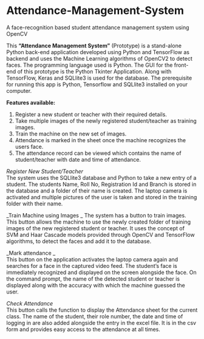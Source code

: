 # Attendance-Management-System
A face-recognition based student attendance management system using OpenCV

This **“Attendance Management System”** (Prototype) is a stand-alone Python back-end application developed using Python and TensorFlow as backend and uses the Machine Learning algorithms of OpenCV2 to detect faces. The programming language used is Python. The GUI for the front-end of this prototype is the Python Tkinter Application. Along with TensorFlow, Keras and SQLlite3 is used for the database. The prerequisite for running this app is Python, Tensorflow and SQLlite3 installed on your computer. 

**Features available:**  
1.	Register a new student or teacher with their required details.    
2.	Take multiple images of the newly registered student/teacher as training images. 
3.	Train the machine on the new set of images. 
4.	Attendance is marked in the sheet once the machine recognizes the users face. 
5.	The attendance record can be viewed which contains the name of student/teacher with date and time of attendance. 
 
_Register New Student/Teacher_    
The system uses the SQLlite3 database and Python to take a new entry of a student. The students Name, Roll No, Registration Id and Branch is stored in the database and a folder of their name is created. The laptop camera is activated and multiple pictures of the user is taken and stored in the training folder with their name. 
 
_Train Machine using Images _ 
The system has a button to train images. This button allows the machine to use the newly created folder of training images of the new registered student or teacher. It uses the concept of SVM and Haar Cascade models provided through OpenCV and TensorFlow algorithms, to detect the faces and add it to the database. 
  
_Mark attendance _  
This button on the application activates the laptop camera again and searches for a face in the captured video feed. The student’s face is immediately recognized and displayed on the screen alongside the face. On the command prompt, the name of the detected student or teacher is displayed along with the accuracy with which the machine guessed the user. 
  
_Check Attendance_   
This button calls the function to display the Attendance sheet for the current class. The name of the student, their role number, the date and time of logging in are also added alongside the entry in the excel file. It is in the csv form and provides easy access to the attendance at all times. 
 
 

